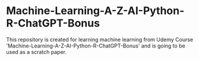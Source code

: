 # Machine-Learning-A-Z-AI-Python-R-ChatGPT-Bonus

This repository is created for learning machine learning from Udemy Course 'Machine-Learning-A-Z-AI-Python-R-ChatGPT-Bonus' and is going to be used as a scratch paper.
